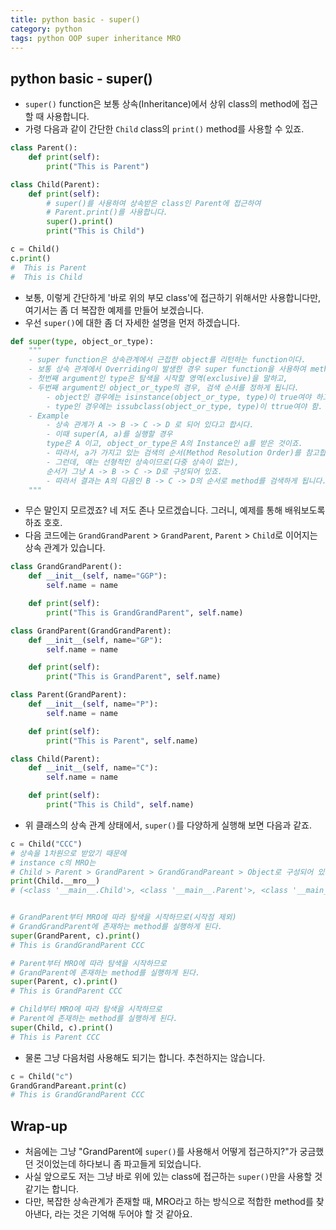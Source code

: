 ```yaml
---
title: python basic - super()
category: python
tags: python OOP super inheritance MRO
---
```


## python basic - super()

- `super()` function은 보통 상속(Inheritance)에서 상위 class의 method에 접근할 때 사용합니다.
- 가령 다음과 같이 간단한 `Child` class의 `print()` method를 사용할 수 있죠.

```python
class Parent():
    def print(self):
        print("This is Parent")

class Child(Parent):
    def print(self):
        # super()를 사용하여 상속받은 class인 Parent에 접근하여 
        # Parent.print()를 사용합니다.
        super().print()
        print("This is Child")

c = Child()
c.print()
#  This is Parent
#  This is Child
```

- 보통, 이렇게 간단하게 '바로 위의 부모 class'에 접근하기 위해서만 사용합니다만, 여기서는 좀 더 복잡한 예제를 만들어 보겠습니다.
- 우선 `super()`에 대한 좀 더 자세한 설명을 먼저 하겠습니다.

```python
def super(type, object_or_type):
    """
    - super function은 상속관계에서 근접한 object를 리턴하는 function이다.
    - 보통 상속 관계에서 Overriding이 발생한 경우 super function을 사용하여 method에 접근한다.
    - 첫번째 argument인 type은 탐색을 시작할 영역(exclusive)을 말하고,
    - 두번째 argument인 object_or_type의 경우, 검색 순서를 정하게 됩니다.
        - object인 경우에는 isinstance(object_or_type, type)이 true여야 하고
        - type인 경우에는 issubclass(object_or_type, type)이 ttrue여야 함.
    - Example
        - 상속 관계가 A -> B -> C -> D 로 되어 있다고 합시다.
        - 이때 super(A, a)를 실행할 경우
        type은 A 이고, object_or_type은 A의 Instance인 a를 받은 것이죠.
        - 따라서, a가 가지고 있는 검색의 순서(Method Resolution Order)를 참고합니다. 
        - 그런데, 얘는 선형적인 상속이므로(다중 상속이 없는), 
        순서가 그냥 A -> B -> C -> D로 구성되어 있죠.
        - 따라서 결과는 A의 다음인 B -> C -> D의 순서로 method를 검색하게 됩니다.
    """
```

- 무슨 말인지 모르겠죠? 네 저도 존나 모르겠습니다. 그러니, 예제를 통해 배워보도록 하죠 호호.
- 다음 코드에는 `GrandGrandParent` > `GrandParent`, `Parent` > `Child`로 이어지는 상속 관계가 있습니다.

```python
class GrandGrandParent():
    def __init__(self, name="GGP"):
        self.name = name

    def print(self):
        print("This is GrandGrandParent", self.name)

class GrandParent(GrandGrandParent):
    def __init__(self, name="GP"):
        self.name = name

    def print(self):
        print("This is GrandParent", self.name)

class Parent(GrandParent):
    def __init__(self, name="P"):
        self.name = name

    def print(self):
        print("This is Parent", self.name)

class Child(Parent):
    def __init__(self, name="C"):
        self.name = name

    def print(self):
        print("This is Child", self.name)
```

- 위 클래스의 상속 관계 상태에서, `super()`를 다양하게 실행해 보면 다음과 같죠.

```python
c = Child("CCC")
# 상속을 1차원으로 받았기 때문에
# instance c의 MRO는 
# Child > Parent > GrandParent > GrandGrandPareant > Object로 구성되어 있다.
print(Child.__mro__)
# (<class '__main__.Child'>, <class '__main__.Parent'>, <class '__main__.GrandParent'>, <class '__main__.GrandGrandParent'>, <class 'object'>)


# GrandParent부터 MRO에 따라 탐색을 시작하므로(시작점 제외)
# GrandGrandParent에 존재하는 method를 실행하게 된다.
super(GrandParent, c).print()
# This is GrandGrandParent CCC

# Parent부터 MRO에 따라 탐색을 시작하므로
# GrandParent에 존재하는 method를 실행하게 된다.
super(Parent, c).print()
# This is GrandParent CCC

# Child부터 MRO에 따라 탐색을 시작하므로
# Parent에 존재하는 method를 실행하게 된다.
super(Child, c).print()
# This is Parent CCC
```

- 물론 그냥 다음처럼 사용해도 되기는 합니다. 추천하지는 않습니다. 

```python
c = Child("c")
GrandGrandPareant.print(c)
# This is GrandGrandParent CCC
```

## Wrap-up

- 처음에는 그냥 "GrandParent에 `super()`를 사용해서 어떻게 접근하지?"가 궁금했던 것이었는데 하다보니 좀 파고들게 되었습니다.
- 사실 앞으로도 저는 그냥 바로 위에 있는 class에 접근하는 `super()`만을 사용할 것 같기는 합니다.
- 다만, 복잡한 상속관계가 존재할 때, MRO라고 하는 방식으로 적합한 method를 찾아낸다, 라는 것은 기억해 두어야 할 것 같아요.

